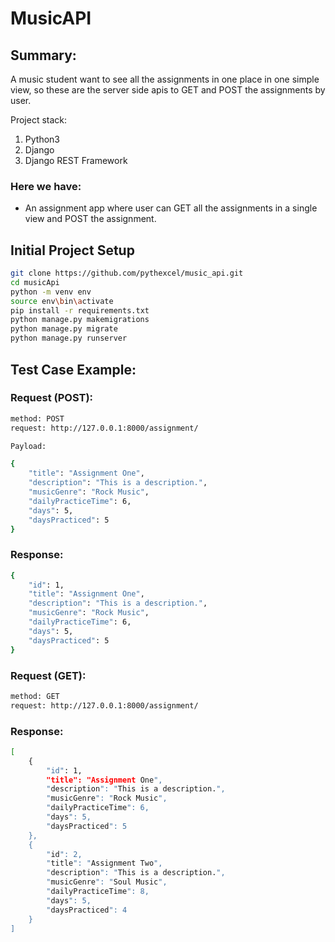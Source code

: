 # MusicAPI #

## Summary: ##

A music student want to see all the assignments in one place in one simple view, so these are the server side apis to GET and POST the assignments by user.

Project stack:
1. Python3
2. Django
3. Django REST Framework


### Here we have: ###

* An assignment app where user can GET all the assignments in a single view and POST the assignment.


## Initial Project Setup ##

```bash
git clone https://github.com/pythexcel/music_api.git
cd musicApi
python -m venv env
source env\bin\activate
pip install -r requirements.txt
python manage.py makemigrations
python manage.py migrate
python manage.py runserver
```

## Test Case Example:

### Request (POST):

```bash
method: POST
request: http://127.0.0.1:8000/assignment/
```

```bash
Payload:

{
    "title": "Assignment One",
    "description": "This is a description.",
    "musicGenre": "Rock Music",
    "dailyPracticeTime": 6,
    "days": 5,
    "daysPracticed": 5
}
```

### Response:

```bash
{
    "id": 1,
    "title": "Assignment One",
    "description": "This is a description.",
    "musicGenre": "Rock Music",
    "dailyPracticeTime": 6,
    "days": 5,
    "daysPracticed": 5
}
```

### Request (GET):

```bash
method: GET
request: http://127.0.0.1:8000/assignment/
```

### Response:

```bash
[
    {
        "id": 1,
        "title": "Assignment One",
        "description": "This is a description.",
        "musicGenre": "Rock Music",
        "dailyPracticeTime": 6,
        "days": 5,
        "daysPracticed": 5
    },
    {
        "id": 2,
        "title": "Assignment Two",
        "description": "This is a description.",
        "musicGenre": "Soul Music",
        "dailyPracticeTime": 8,
        "days": 5,
        "daysPracticed": 4
    }
]
```
